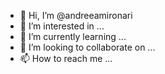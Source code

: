 - 👋 Hi, I’m @andreeamironari
- 👀 I’m interested in ...
- 🌱 I’m currently learning ...
- 💞️ I’m looking to collaborate on ...
- 📫 How to reach me ...

<!---
andreeamironari/andreeamironari is a ✨ special ✨ repository because its `README.md` (this file) appears on your GitHub profile.
You can click the Preview link to take a look at your changes.
--->
